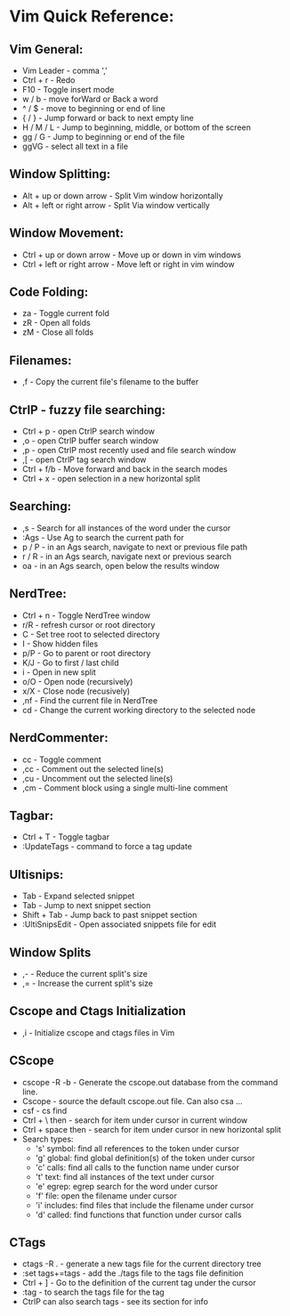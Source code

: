 Vim Quick Reference:
=======================

## Vim General:
* Vim Leader - comma ','
* Ctrl + r - Redo
* F10 - Toggle insert mode
* w / b - move forWard or Back a word
* ^ / $ - move to beginning or end of line
* { / } - Jump forward or back to next empty line
* H / M / L - Jump to beginning, middle, or bottom of the screen
* gg / G - Jump to beginning or end of the file
* ggVG - select all text in a file

## Window Splitting:
* Alt + up or down arrow - Split Vim window horizontally
* Alt + left or right arrow - Split Via window vertically

## Window Movement:
* Ctrl + up or down arrow - Move up or down in vim windows
* Ctrl + left or right arrow - Move left or right in vim window

## Code Folding:
* za - Toggle current fold
* zR - Open all folds
* zM - Close all folds

## Filenames:
* ,f - Copy the current file's filename to the buffer

## CtrlP - fuzzy file searching:
* Ctrl + p - open CtrlP search window
* ,o - open CtrlP buffer search window
* ,p - open CtrlP most recently used and file search window
* ,[ - open CtrlP tag search window
* Ctrl + f/b - Move forward and back in the search modes
* Ctrl + x - open selection in a new horizontal split

## Searching:
* ,s - Search for all instances of the word under the cursor
* :Ags <searchStr> - Use Ag to search the current path for <searchStr>
* p / P - in an Ags search, navigate to next or previous file path
* r / R - in an Ags search, navigate next or previous search
* oa - in an Ags search, open below the results window

## NerdTree:
* Ctrl + n - Toggle NerdTree window
* r/R - refresh cursor or root directory
* C - Set tree root to selected directory
* I - Show hidden files
* p/P - Go to parent or root directory
* K/J - Go to first / last child
* i - Open in new split
* o/O - Open node (recursively)
* x/X - Close node (recusively)
* ,nf - Find the current file in NerdTree
* cd - Change the current working directory to the selected node

## NerdCommenter:
* cc - Toggle comment
* ,cc - Comment out the selected line(s)
* ,cu - Uncomment out the selected line(s)
* ,cm - Comment block using a single multi-line comment

## Tagbar:
* Ctrl + T - Toggle tagbar
* :UpdateTags - command to force a tag update

## Ultisnips:
* Tab - Expand selected snippet
* Tab - Jump to next snippet section
* Shift + Tab - Jump back to past snippet section
* :UltiSnipsEdit - Open associated snippets file for edit

## Window Splits
* ,- - Reduce the current split's size
* ,= - Increase the current split's size

## Cscope and Ctags Initialization
* ,i - Initialize cscope and ctags files in Vim

## CScope
* cscope -R -b - Generate the cscope.out database from the command line.
* Cscope - source the default cscope.out file.  Can also csa <databaseFile>...
* csf <searchType> <searchItem> - cs find <searchType> <searchItem>
* Ctrl + \ then <searchType> - search for item under cursor in current window
* Ctrl + space then <searchType> - search for item under cursor in new horizontal split
* Search types:
  * 's'   symbol: find all references to the token under cursor
  * 'g'   global: find global definition(s) of the token under cursor
  * 'c'   calls:  find all calls to the function name under cursor
  * 't'   text:   find all instances of the text under cursor
  * 'e'   egrep:  egrep search for the word under cursor
  * 'f'   file:   open the filename under cursor
  * 'i'   includes: find files that include the filename under cursor
  * 'd'   called: find functions that function under cursor calls

## CTags
* ctags -R . - generate a new tags file for the current directory tree
* :set tags+=tags - add the ./tags file to the tags file definition
* Ctrl + ] - Go to the definition of the current tag under the cursor
* :tag <tagName> - to search the tags file for the tag
* CtrlP can also search tags - see its section for info
